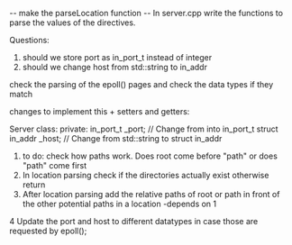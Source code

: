 
-- make the parseLocation function
-- In server.cpp write the functions to parse the values of the directives.


Questions:
1. should we store port as in_port_t instead of integer
2. should we change host from std::string to in_addr 

check the parsing of the epoll() pages and check the data types if they match

changes to implement this + setters and getters:

Server class:
private:
    in_port_t _port; // Change from into in_port_t
    struct in_addr _host; // Change from std::string to struct in_addr





1. to do: check how paths work. Does root come before "path" or does "path" come first
2. In location parsing check if the directories actually exist otherwise return
3. After location parsing add the relative paths of root or path in front of the other potential paths in a location -depends on 1

4 Update the port and host to different datatypes in case those are requested by epoll();